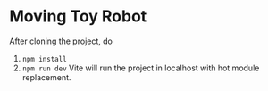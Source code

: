 # Moving Toy Robot
After cloning the project, do
1. `npm install`
2. `npm run dev`
Vite will run the project in localhost with hot module replacement.